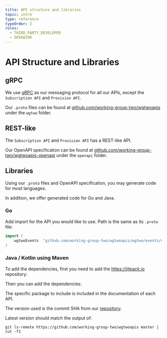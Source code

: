 ```yaml
---
title: API structure and libraries
topic: intro
type: reference
typeOrder: 2
roles:
  - THIRD_PARTY_DEVELOPER
  - OPERATOR
---
```


# API Structure and Libraries

## gRPC
We use [gRPC](https://www.grpc.io/) as our messaging protocol for all our APIs, except the `Subscription API` and
`Provision API`.

Our `.proto` files can be found at [github.com/working-group-two/wgtwoapis](https://github.com/working-group-two/wgtwoapis)
under the `wgtwo` folder.

## REST-like
The `Subscription API` and `Provision API` has a REST-like API.

Our OpenAPI specification can be found at [github.com/working-group-two/wgtwoapis-openapi](https://github.com/working-group-two/wgtwoapis-openapi)
under the `openapi` folder.

## Libraries

Using our `.proto` files and OpenAPI specification, you may generate code for most languages.

In addition, we offer generated code for Go and Java.

### Go

Add import for the API you would like to use. Path is the same as its `.proto` file:
```go
import (
	wgtwoEvents  "github.com/working-group-two/wgtwoapis/wgtwo/events/v0"
)
```

### Java / Kotlin using Maven
To add the dependencies, first you need to add the https://jitpack.io repository:

<JitpackDependency />

Then you can add the dependencies:
<ClientDependencies :clients="['event-grpc']"/>

The specific package to include is included in the documentation of each API.

The version used is the commit SHA from our [repository](https://github.com/working-group-two/wgtwoapis).

Latest version should match the output of:
```shell
git ls-remote https://github.com/working-group-two/wgtwoapis master | cut -f1
```
